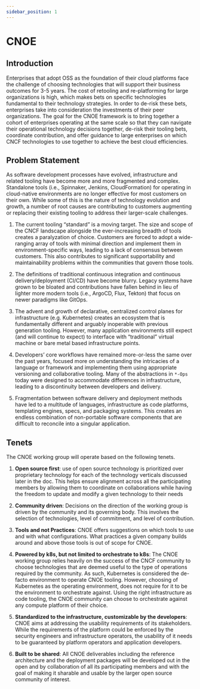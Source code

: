 ```yaml
---
sidebar_position: 1
---
```


# CNOE

## Introduction

Enterprises that adopt OSS as the foundation of their cloud platforms face the challenge of choosing technologies that will support their business outcomes for 3-5 years. The cost of retooling and re-platforming for large organizations is high, which makes bets on specific technologies fundamental to their technology strategies. In order to de-risk these bets, enterprises take into consideration the investments of their peer organizations. The goal for the CNOE framework is to bring together a cohort of enterprises operating at the same scale so that they can navigate their operational technology decisions together, de-risk their tooling bets, coordinate contribution, and offer guidance to large enterprises on which CNCF technologies to use together to achieve the best cloud efficiencies.

## Problem Statement

As software development processes have evolved, infrastructure and related tooling have become more and more fragmented and complex. Standalone tools (i.e., Spinnaker, Jenkins, CloudFormation) for operating in cloud-native environments are no longer effective for most customers on their own. While some of this is the nature of technology evolution and growth, a number of root causes are contributing to customers augmenting or replacing their existing tooling to address their larger-scale challenges.

1. The current tooling “standard” is a moving target. The size and scope of the CNCF landscape alongside the ever-increasing breadth of tools creates a paralyzation of choice. Customers are forced to adopt a wide-ranging array of tools with minimal direction and implement them in environment-specific ways, leading to a lack of consensus between customers. This also contributes to significant supportability and maintainability problems within the communities that govern those tools.

1. The definitions of traditional continuous integration and continuous delivery/deployment (CI/CD) have become blurry. Legacy systems have grown to be bloated and contributions have fallen behind in lieu of lighter more modern tools (i.e., ArgoCD, Flux, Tekton) that focus on newer paradigms like GitOps.

1. The advent and growth of declarative, centralized control planes for infrastructure (e.g. Kubernetes) creates an ecosystem that is fundamentally different and arguably inoperable with previous generation tooling. However, many application environments still expect (and will continue to expect) to interface with “traditional” virtual machine or bare metal based infrastructure points.

1. Developers’ core workflows have remained more-or-less the same over the past years, focused more on understanding the intricacies of a language or framework and implementing them using appropriate versioning and collaborative tooling. Many of the abstractions in `*-Ops` today were designed to accommodate differences in infrastructure, leading to a discontinuity between developers and delivery.

1. Fragmentation between software delivery and deployment methods have led to a multitude of languages, infrastructure as code platforms, templating engines, specs, and packaging systems. This creates an endless combination of non-portable software components that are difficult to reconcile into a singular application.

## Tenets 

The CNOE working group will operate based on the following tenets.

1. **Open source first**: use of open source technology is prioritized over proprietary technology for each of the technology verticals discussed later in the doc. This helps ensure alignment across all the participating members by allowing them to coordinate on collaborations while having the freedom to update and modify a given technology to their needs

1. **Community driven**: Decisions on the direction of the working group is driven by the community and its governing body. This involves the selection of technologies, level of commitment, and level of contribution.

1. **Tools and not Practices**: CNOE offers suggestions on which tools to use and with what configurations. What practices a given company builds around and above those tools is out of scope for CNOE.

1. **Powered by k8s, but not limited to orchestrate to k8s**: The CNOE working group relies heavily on the success of the CNCF community to choose technologies that are deemed useful to the type of operations required by the community. As such, Kubernetes is considered the de-facto environment to operate CNOE tooling. However, choosing of Kubernetes as the operating environment, does not require for it to be the environment to orchestrate against. Using the right infrastructure as code tooling, the CNOE community can choose to orchestrate against any compute platform of their choice. 

1. **Standardized to the infrastructure, customizable by the developers**: CNOE aims at addressing the usability requirements of its stakeholders. While the requirements of the platform could be enforced by the security engineers and infrastructure operators, the usability of it needs to be guaranteed by platform operators and application developers.

1. **Built to be shared**: All CNOE deliverables including the reference architecture and the deployment packages will be developed out in the open and by collaboration of all its participating members and with the goal of making it sharable and usable by the larger open source community of interest.
